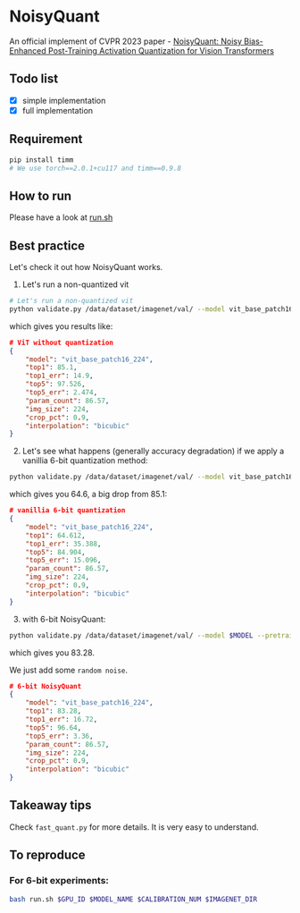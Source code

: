 # NoisyQuant

An official implement of CVPR 2023 paper - [NoisyQuant: Noisy Bias-Enhanced Post-Training Activation Quantization for Vision Transformers](https://arxiv.org/abs/2211.16056)


## Todo list

* [X] simple implementation
* [X] full implementation

## Requirement

```bash
pip install timm
# We use torch==2.0.1+cu117 and timm==0.9.8
```

## How to run

Please have a look at [run.sh](https://github.com/kriskrisliu/NoisyQuant/blob/main/run.sh)

## Best practice

Let's check it out how NoisyQuant works.

1. Let's run a non-quantized vit

```bash
# Let's run a non-quantized vit
python validate.py /data/dataset/imagenet/val/ --model vit_base_patch16_224 --pretrained
```

which gives you results like:

```json
# ViT without quantization
{
    "model": "vit_base_patch16_224",
    "top1": 85.1,
    "top1_err": 14.9,
    "top5": 97.526,
    "top5_err": 2.474,
    "param_count": 86.57,
    "img_size": 224,
    "crop_pct": 0.9,
    "interpolation": "bicubic"
}
```

2. Let's see what happens (generally accuracy degradation) if we apply a vanillia 6-bit quantization method:

```bash
python validate.py /data/dataset/imagenet/val/ --model vit_base_patch16_224 --pretrained --quant
```

which gives you 64.6, a big drop from 85.1:

```json
# vanillia 6-bit quantization
{
    "model": "vit_base_patch16_224",
    "top1": 64.612,
    "top1_err": 35.388,
    "top5": 84.904,
    "top5_err": 15.096,
    "param_count": 86.57,
    "img_size": 224,
    "crop_pct": 0.9,
    "interpolation": "bicubic"
}
```

3. with 6-bit NoisyQuant:

```bash
python validate.py /data/dataset/imagenet/val/ --model $MODEL --pretrained --quant --with_noisy_quant --calib_root /data/dataset/imagenet/train --calib_num 256 --percentile --search_mean --search_noisy --bitwidth 6
```

which gives you 83.28.

We just add some `random noise`.

```json
# 6-bit NoisyQuant
{
    "model": "vit_base_patch16_224",
    "top1": 83.28,
    "top1_err": 16.72,
    "top5": 96.64,
    "top5_err": 3.36,
    "param_count": 86.57,
    "img_size": 224,
    "crop_pct": 0.9,
    "interpolation": "bicubic"
}
```

## Takeaway tips

Check `fast_quant.py` for more details. It is very easy to understand.


## To reproduce

### For 6-bit experiments:
```bash
bash run.sh $GPU_ID $MODEL_NAME $CALIBRATION_NUM $IMAGENET_DIR
```